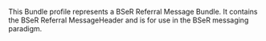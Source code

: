 This Bundle profile represents a BSeR Referral Message Bundle. It contains the BSeR Referral MessageHeader and is for use in the BSeR messaging paradigm.
